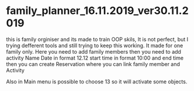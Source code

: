 # family_planner_16.11.2019_ver30.11.2019
this is family orginiser 
and its made to train OOP skils, 
It is not perfect, but I trying defferent tools and still trying to keep this working.
It  made for one family only.
Here you need to add family members
then you need to add activity Name Date in format 12.12 start time in format 10:00 and end time
then you can create Reservation
where you can link family member and Activity

Also in Main menu is possible to choose 13 so it will activate some objects.
